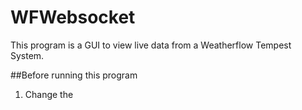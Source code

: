 # WFWebsocket
This program is a GUI to view live data from a Weatherflow Tempest System.

##Before running this program
1. Change the 
